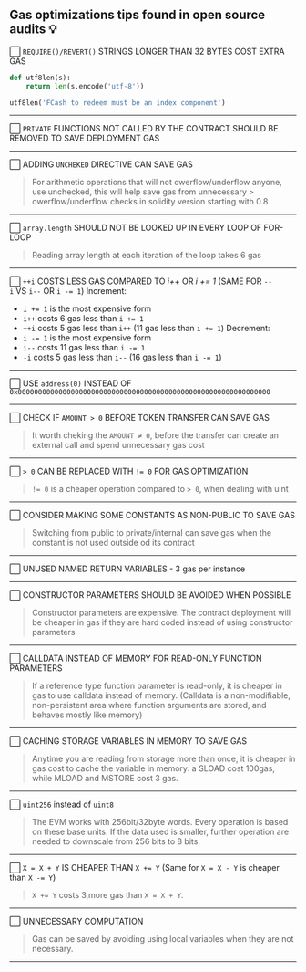 ## Gas optimizations tips found in open source audits 💡

⬜   `REQUIRE()/REVERT()` STRINGS LONGER THAN 32 BYTES COST EXTRA GAS
```python
def utf8len(s):
    return len(s.encode('utf-8'))

utf8len('FCash to redeem must be an index component')
```

---
⬜  `PRIVATE` FUNCTIONS NOT CALLED BY THE CONTRACT SHOULD BE REMOVED TO SAVE DEPLOYMENT GAS

---
⬜   ADDING `UNCHEKED` DIRECTIVE CAN SAVE GAS
> For arithmetic operations that will not owerflow/underflow anyone, use unchecked, this will help save gas from unnecessary > owerflow/underflow checks in solidity version starting with 0.8
---
⬜   `array.length` SHOULD NOT BE LOOKED UP IN EVERY LOOP OF FOR-LOOP
> Reading array length at each iteration of the loop takes 6 gas
---

⬜   `++i` COSTS LESS GAS COMPARED TO *i++* OR *i += 1* (SAME FOR `--i` VS `i--` OR `i -= 1`)
    Increment:
- `i += 1` is the most expensive form
- `i++` costs 6 gas less than `i += 1`
- `++i` costs 5 gas less than `i++` (11 gas less than `i += 1`)
    Decrement:
- `i -= 1` is the most expensive form
- `i--` costs 11 gas less than `i -= 1`
- `-i` costs 5 gas less than `i--` (16 gas less than `i -= 1`)
---
⬜   USE `address(0)` INSTEAD OF `0x00000000000000000000000000000000000000000000000000000000000000`

---
⬜   CHECK IF `AMOUNT > 0` BEFORE TOKEN TRANSFER CAN SAVE GAS
> It worth cheking the `AMOUNT ≠ 0`, before the transfer can create an external call and spend unnecessary gas cost

---

⬜   `> 0` CAN BE REPLACED WITH `!= 0` FOR GAS OPTIMIZATION
> `!= 0` is a cheaper operation compared to `> 0`, when dealing with uint

---

⬜   CONSIDER MAKING SOME CONSTANTS AS NON-PUBLIC TO SAVE GAS
> Switching from public to private/internal can save gas when the constant is not used outside od its contract
---

⬜ UNUSED NAMED RETURN VARIABLES - 3 gas per instance

---

⬜  CONSTRUCTOR PARAMETERS SHOULD BE AVOIDED WHEN POSSIBLE
> Constructor parameters are expensive. The contract deployment will be cheaper in gas if they are hard coded instead of using constructor parameters

---

⬜  CALLDATA INSTEAD OF MEMORY FOR READ-ONLY FUNCTION PARAMETERS
> If a reference type function parameter is read-only, it is cheaper in gas to use calldata instead of memory. (Calldata is a non-modifiable, non-persistent area where function arguments are stored, and behaves mostly like memory)
--- 
⬜  CACHING STORAGE VARIABLES IN MEMORY TO SAVE GAS
> Anytime you are reading from storage more than once, it is cheaper in gas cost to cache the variable in memory: a SLOAD cost 100gas, while MLOAD and MSTORE cost 3 gas.
--- 
⬜  `uint256` instead of `uint8`
> The EVM works with 256bit/32byte words. Every operation is based on these base units. If the data used is smaller, further operation are needed to downscale from 256 bits to 8 bits.
--- 
⬜  `X = X + Y` IS CHEAPER THAN `X += Y` (Same for `X = X - Y` is cheaper than `X -= Y`)
> `X += Y` costs 3,more gas than `X = X + Y`.
---
⬜ UNNECESSARY COMPUTATION
> Gas can be saved by avoiding using local variables when they are not necessary.
---

